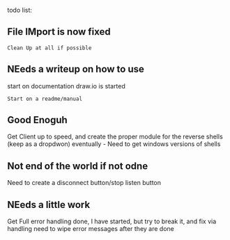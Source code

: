 todo list:

## File IMport is now fixed
    
    Clean Up at all if possible

## NEeds a writeup on how to use
start on documentation 
    draw.io is started

    Start on a readme/manual

## Good Enoguh
Get Client up to speed, and create the proper module for the reverse shells (keep as a dropdwon)
    eventually - Need to get windows versions of shells

## Not end of the world if not odne
Need to create a disconnect button/stop listen button

## NEeds a little work
Get Full error handling done, I have started, but try to break it, and fix via handling
    need to wipe error messages after they are done